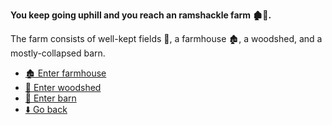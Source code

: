 **You keep going uphill and you reach an ramshackle farm 🏚️🌾.**

The farm consists of well-kept fields 🌾, a farmhouse 🏚️, a woodshed, and a mostly-collapsed barn.

- [🏚️ Enter farmhouse](8-2AB.md)
- [🚪 Enter woodshed](8-2AC.md)
- [🚪 Enter barn](8-2AD.md)
- [⬇️ Go back](8-2A.md)
